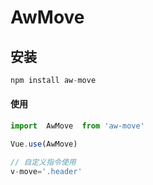 # AwMove

## 安装

```javascript
npm install aw-move
```

#### 使用

```js
import  AwMove  from 'aw-move'

Vue.use(AwMove)

// 自定义指令使用
v-move='.header'
```
